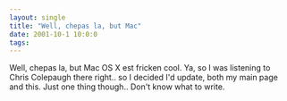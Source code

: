 ```yaml
---
layout: single
title: "Well, chepas la, but Mac"
date: 2001-10-1 10:0:0
tags: 
---
```


Well, chepas la, but Mac OS X est fricken cool. Ya, so I was listening to Chris Colepaugh there right.. so I decided I'd update, both my main page and this. Just one thing though.. Don't know what to write.

